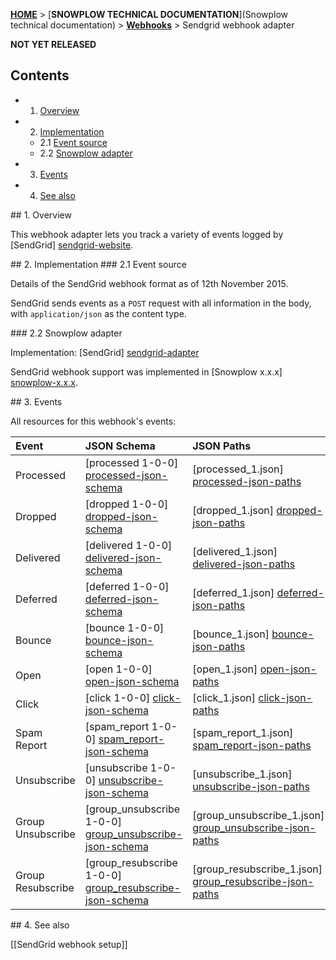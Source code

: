 <a name="top" />

[**HOME**](Home) > [**SNOWPLOW TECHNICAL DOCUMENTATION**](Snowplow technical documentation) > [**Webhooks**](Webhooks) > Sendgrid webhook adapter

__NOT YET RELEASED__

## Contents

- 1. [Overview](#overview)
- 2. [Implementation](#implementation)
  - 2.1 [Event source](#source)
  - 2.2 [Snowplow adapter](#adapter)
- 3. [Events](#events)
- 4. [See also](#see-also)

<a name="overview" />
## 1. Overview

This webhook adapter lets you track a variety of events logged by [SendGrid] [sendgrid-website].

<a name="implementation" />
## 2. Implementation

<a name="source" />
### 2.1 Event source

Details of the SendGrid webhook format as of 12th November 2015.

SendGrid sends events as a `POST` request with all information in the body, with `application/json` as the content type.

<a name="adapter" />
### 2.2 Snowplow adapter

Implementation: [SendGrid] [sendgrid-adapter]

SendGrid webhook support was implemented in [Snowplow x.x.x] [snowplow-x.x.x].

<a name="events" />
## 3. Events

All resources for this webhook's events:

| **Event**         | **JSON Schema**                                            | **JSON Paths**                                             | **Redshift Table**                                            |
|:------------------|:-----------------------------------------------------------|:-----------------------------------------------------------|:--------------------------------------------------------------|
| Processed         | [processed 1-0-0] [processed-json-schema]                  | [processed_1.json] [processed-json-paths]                  | [com_sendgrid_processed_1.sql] [processed-sql]                |
| Dropped           | [dropped 1-0-0] [dropped-json-schema]                      | [dropped_1.json] [dropped-json-paths]                      | [com_sendgrid_dropped_1.sql] [dropped-sql]                    |
| Delivered         | [delivered 1-0-0] [delivered-json-schema]                  | [delivered_1.json] [delivered-json-paths]                  | [com_sendgrid_delivered_1.sql] [delivered-sql]                |
| Deferred          | [deferred 1-0-0] [deferred-json-schema]                    | [deferred_1.json] [deferred-json-paths]                    | [com_sendgrid_deferred_1.sql] [deferred-sql]                  |
| Bounce            | [bounce 1-0-0] [bounce-json-schema]                        | [bounce_1.json] [bounce-json-paths]                        | [com_sendgrgid_bounce_1.sql] [bounce-sql]                     |
| Open              | [open 1-0-0] [open-json-schema]                            | [open_1.json] [open-json-paths]                            | [com_sendgrid_open_1.sql] [open-sql]                          |
| Click             | [click 1-0-0] [click-json-schema]                          | [click_1.json] [click-json-paths]                          | [com_sendgrid_click_1.sql] [click-sql]                        |
| Spam Report       | [spam_report 1-0-0] [spam_report-json-schema]              | [spam_report_1.json] [spam_report-json-paths]              | [com_sendgrid_spam_report_1.sql] [spam_report-sql]            |
| Unsubscribe       | [unsubscribe 1-0-0] [unsubscribe-json-schema]              | [unsubscribe_1.json] [unsubscribe-json-paths]              | [com_sendgrid_unsubscribe_1.sql] [unsubscribe-sql]            |
| Group Unsubscribe | [group_unsubscribe 1-0-0] [group_unsubscribe-json-schema]  | [group_unsubscribe_1.json] [group_unsubscribe-json-paths]  | [com_sendgrid_group_unsubscribe_1.sql] [group_unsubscribe-sql]|
| Group Resubscribe | [group_resubscribe 1-0-0] [group_resubscribe-json-schema]  | [group_resubscribe_1.json] [group_resubscribe-json-paths]  | [com_sendgrid_group_resubscribe_1.sql] [group_resubscribe-sql]      |


<a name="see-also" />
## 4. See also

[[SendGrid webhook setup]]

[sendgrid-website]: http://sendgrid.com/

[sendgrid-adapter]: https://github.com/snowplow/snowplow/blob/master/3-enrich/scala-common-enrich/src/main/scala/com.snowplowanalytics.snowplow.enrich/common/adapters/registry/SendgridAdapter.scala
[snowplow-x.x.x]: https://github.com/snowplow/snowplow/releases

[processed-json-schema]: https://github.com/snowplow/iglu-central/tree/master/schemas/com.sendgrid/processed/jsonschema/1-0-0
[processed-json-paths]: https://github.com/snowplow/snowplow/tree/master/4-storage/redshift-storage/jsonpaths/com.sendgrid/processed_1.json
[processed-sql]: https://github.com/snowplow/snowplow/tree/master/4-storage/redshift-storage/sql/com.sendgrid/processed_1.sql

[dropped-json-schema]: https://github.com/snowplow/iglu-central/tree/master/schemas/com.sendgrid/dropped/jsonschema/1-0-0
[dropped-json-paths]: https://github.com/snowplow/snowplow/tre0.9.11e/master/4-storage/redshift-storage/jsonpaths/com.sendgrid/dropped_1.json
[dropped-sql]: https://github.com/snowplow/snowplow/tree/master/4-storage/redshift-storage/sql/com.sendgrid/dropped_1.sql

[delivered-json-schema]: https://github.com/snowplow/iglu-central/tree/master/schemas/com.sendgrid/delivered/jsonschema/1-0-0
[delivered-json-paths]: https://github.com/snowplow/snowplow/tree/master/4-storage/redshift-storage/jsonpaths/com.sendgrid/delivered.json
[delivered-sql]: https://github.com/snowplow/snowplow/tree/master/4-storage/redshift-storage/sql/com.sendgrid/delivered.sql

[deferred-json-schema]: https://github.com/snowplow/iglu-central/tree/master/schemas/com.sendgrid/deferred/jsonschema/1-0-0
[deferred-json-paths]: https://github.com/snowplow/snowplow/tree/master/4-storage/redshift-storage/jsonpaths/com.sendgrid/deferred_1.json
[deferred-sql]: https://github.com/snowplow/snowplow/tree/master/4-storage/redshift-storage/sql/com.sendgrid/deferred_1.sql

[bounce-json-schema]: https://github.com/snowplow/iglu-central/tree/master/schemas/com.sendgrid/bounce/jsonschema/1-0-0
[bounce-json-paths]: https://github.com/snowplow/snowplow/tree/master/4-storage/redshift-storage/jsonpaths/com.sendgrid/bounce_1.json
[bounce-sql]: https://github.com/snowplow/snowplow/tree/master/4-storage/redshift-storage/sql/com.sendgrid/bounce_1.sql

[open-json-schema]: https://github.com/snowplow/iglu-central/tree/master/schemas/com.sendgrid/open/jsonschema/1-0-0
[open-json-paths]: https://github.com/snowplow/snowplow/tree/master/4-storage/redshift-storage/jsonpaths/com.sendgrid/open_1.json
[open-sql]: https://github.com/snowplow/snowplow/tree/master/4-storage/redshift-storage/sql/com.sendgrid/open_1.sql

[click-json-schema]: https://github.com/snowplow/iglu-central/tree/master/schemas/com.sendgrid/click/jsonschema/1-0-0
[click-json-paths]: https://github.com/snowplow/snowplow/tree/master/4-storage/redshift-storage/jsonpaths/com.sendgrid/click_1.json
[click-sql]: https://github.com/snowplow/snowplow/tree/master/4-storage/redshift-storage/sql/com.sendgrid/click_1.sql

[spam_report-json-schema]: https://github.com/snowplow/iglu-central/tree/master/schemas/com.sendgrid/spam_report/jsonschema/1-0-0
[spam_report-json-paths]: https://github.com/snowplow/snowplow/tree/master/4-storage/redshift-storage/jsonpaths/com.sendgrid/spam_report_1.json
[spam_report-sql]: https://github.com/snowplow/snowplow/tree/master/4-storage/redshift-storage/sql/com.sendgrid/spam_report_1.sql

[unsubscribe-json-schema]: https://github.com/snowplow/iglu-central/tree/master/schemas/com.sendgrid/unsubscribe/jsonschema/1-0-0
[unsubscribe-json-paths]: https://github.com/snowplow/snowplow/tree/master/4-storage/redshift-storage/jsonpaths/com.sendgrid/unsubscribe_1.json
[unsubscribe-sql]: https://github.com/snowplow/snowplow/tree/master/4-storage/redshift-storage/sql/com.sendgrid/unsubscribe_1.sql

[unsubscribe-json-schema]: https://github.com/snowplow/iglu-central/tree/master/schemas/com.sendgrid/unsubscribe/jsonschema/1-0-0
[unsubscribe-json-paths]: https://github.com/snowplow/snowplow/tree/master/4-storage/redshift-storage/jsonpaths/com.sendgrid/unsubscribe_1.json
[unsubscribe-sql]: https://github.com/snowplow/snowplow/tree/master/4-storage/redshift-storage/sql/com.sendgrid/unsubscribe_1.sql

[group_unsubscribe-json-schema]: https://github.com/snowplow/iglu-central/tree/master/schemas/com.sendgrid/group_unsubscribe/jsonschema/1-0-0
[group_unsubscribe-json-paths]: https://github.com/snowplow/snowplow/tree/master/4-storage/redshift-storage/jsonpaths/com.sendgrid/group_unsubscribe_1.json
[group_unsubscribe-sql]: https://github.com/snowplow/snowplow/tree/master/4-storage/redshift-storage/sql/com.sendgrid/group_unsubscribe_1.sql

[group_resubscribe-json-schema]: https://github.com/snowplow/iglu-central/tree/master/schemas/com.sendgrid/group_resubscribe/jsonschema/1-0-0
[group_resubscribe-json-paths]: https://github.com/snowplow/snowplow/tree/master/4-storage/redshift-storage/jsonpaths/com.sendgrid/group_resubscribe_1.json
[group_resubscribe-sql]: https://github.com/snowplow/snowplow/tree/master/4-storage/redshift-storage/sql/com.sendgrid/group_resubscribe_1.sql

